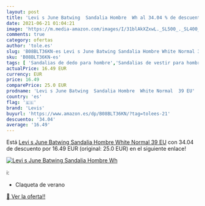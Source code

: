 ```yaml
---
layout: post
title: 'Levi s June Batwing  Sandalia Hombre  Wh al 34.04 % de descuento'
date: 2021-06-21 01:04:21
image: 'https://m.media-amazon.com/images/I/31blAkXZxwL._SL500_._SL400_.jpg'
comments: true
category: ofertas
author: 'tole.es'
slug: 'B08BLT36KN-es Levi s June Batwing Sandalia Hombre White Normal 39 EU'
sku: 'B08BLT36KN-es'
tags: [ 'Sandalias de dedo para hombre','Sandalias de vestir para hombre','Zapatos','Zapatos para hombre','Zapatos y complementos','levis','sandalia', ]
actualPrice: 16.49 EUR
currency: EUR
price: 16.49
comparePrice: 25.0 EUR
prodname: 'Levi s June Batwing  Sandalia Hombre  White Normal  39 EU'
country: 'es'
flag: '🇪🇸'
brand: 'Levis'
buyurl: 'https://www.amazon.es/dp/B08BLT36KN/?tag=tolees-21'
descuento: '34.04'
average: '16.49'
---
```


Está [Levi s June Batwing  Sandalia Hombre  White Normal  39 EU](https://www.amazon.es/dp/B08BLT36KN/?tag=tolees-21) con 34.04 de descuento por 16.49 EUR (original: 25.0 EUR) en el siguiente enlace!

[![Levi s June Batwing  Sandalia Hombre  Wh](https://m.media-amazon.com/images/I/31blAkXZxwL._SL500_._SL400_.jpg)](https://www.amazon.es/dp/B08BLT36KN/?tag=tolees-21)

ℹ️:

- Claqueta de verano

[🛒 Ver la oferta!!](https://www.amazon.es/dp/B08BLT36KN/?tag=tolees-21)
